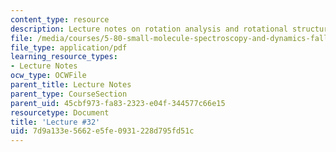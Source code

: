 ```yaml
---
content_type: resource
description: Lecture notes on rotation analysis and rotational structure.
file: /media/courses/5-80-small-molecule-spectroscopy-and-dynamics-fall-2008/7d9a133e5662e5fe0931228d795fd51c_32_580ln_fa08.pdf
file_type: application/pdf
learning_resource_types:
- Lecture Notes
ocw_type: OCWFile
parent_title: Lecture Notes
parent_type: CourseSection
parent_uid: 45cbf973-fa83-2323-e04f-344577c66e15
resourcetype: Document
title: 'Lecture #32'
uid: 7d9a133e-5662-e5fe-0931-228d795fd51c
---
```


